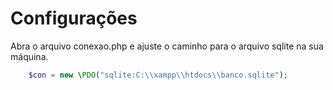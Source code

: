 # Configurações

Abra o arquivo conexao.php e ajuste o caminho para o arquivo sqlite na sua máquina.

```php
    $con = new \PDO("sqlite:C:\\xampp\\htdocs\\banco.sqlite");
```